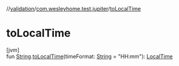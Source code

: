//[validation](../../index.md)/[com.wesleyhome.test.jupiter](index.md)/[toLocalTime](to-local-time.md)

# toLocalTime

[jvm]\
fun [String](https://kotlinlang.org/api/latest/jvm/stdlib/kotlin/-string/index.html).[toLocalTime](to-local-time.md)(timeFormat: [String](https://kotlinlang.org/api/latest/jvm/stdlib/kotlin/-string/index.html) = &quot;HH:mm&quot;): [LocalTime](https://docs.oracle.com/javase/8/docs/api/java/time/LocalTime.html)
